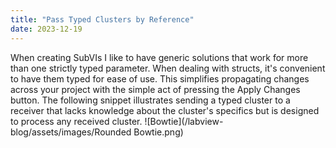 ```yaml
---
title: "Pass Typed Clusters by Reference"
date: 2023-12-19
---
```

When creating SubVIs I like to have generic solutions that work for more than one strictly typed parameter. When dealing with structs, it's convenient to have them typed for ease of use. This simplifies propagating changes across your project with the simple act of pressing the Apply Changes button. The following snippet illustrates sending a typed cluster to a receiver that lacks knowledge about the cluster's specifics but is designed to process any received cluster.
![Bowtie](/labview-blog/assets/images/Rounded Bowtie.png)
